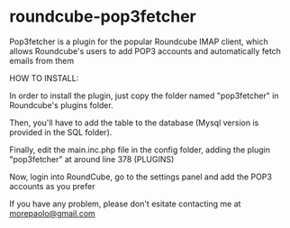roundcube-pop3fetcher
=====================

Pop3fetcher is a plugin for the popular Roundcube IMAP client, which allows Roundcube's users to add POP3 accounts and automatically fetch emails from them

HOW TO INSTALL:

In order to install the plugin, just copy the folder named "pop3fetcher" in Roundcube's plugins folder.

Then, you'll have to add the table to the database (Mysql version is provided in the SQL folder).

Finally, edit the main.inc.php file in the config folder, adding the plugin "pop3fetcher" at around line 378 (PLUGINS)

Now, login into RoundCube, go to the settings panel and add the POP3 accounts as you prefer 

If you have any problem, please don't esitate contacting me at morepaolo@gmail.com